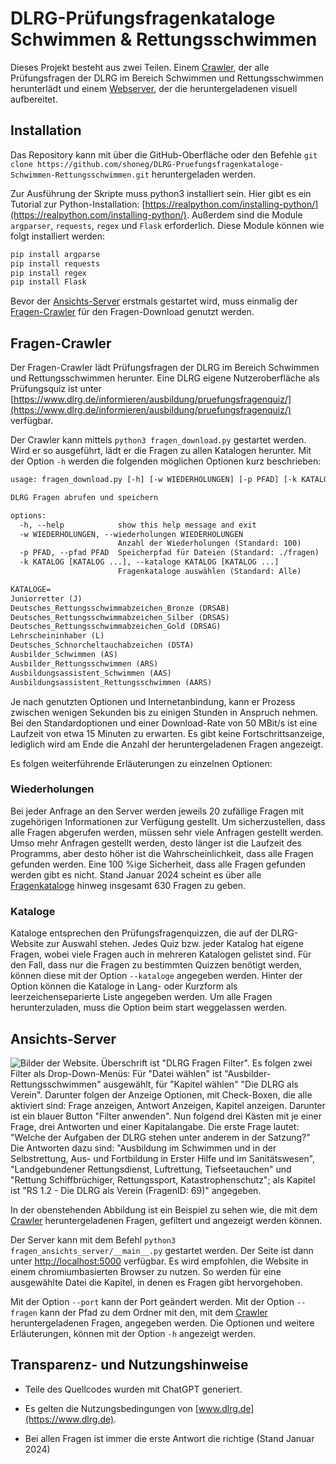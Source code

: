 # DLRG-Prüfungsfragenkataloge Schwimmen & Rettungsschwimmen

Dieses Projekt besteht aus zwei Teilen. Einem [Crawler](#fragen-crawler), der alle Prüfungsfragen der DLRG im Bereich Schwimmen und Rettungsschwimmen herunterlädt und einem [Webserver](#ansichts-server), der die heruntergeladenen visuell aufbereitet.

## Installation

Das Repository kann mit über die GitHub-Oberfläche oder den Befehle `git clone https://github.com/shoneg/DLRG-Pruefungsfragenkataloge-Schwimmen-Rettungsschwimmen.git` heruntergeladen werden.

Zur Ausführung der Skripte muss python3 installiert sein. Hier gibt es ein Tutorial zur Python-Installation: [https://realpython.com/installing-python/](https://realpython.com/installing-python/). Außerdem sind die Module `argparser`, `requests`, `regex` und `Flask` erforderlich. Diese Module können wie folgt installiert werden:

```bash
pip install argparse
pip install requests
pip install regex
pip install Flask
```

Bevor der [Ansichts-Server](#ansichts-server) erstmals gestartet wird, muss einmalig der [Fragen-Crawler](#fragen-crawler) für den Fragen-Download genutzt werden.

## Fragen-Crawler

Der Fragen-Crawler lädt Prüfungsfragen der DLRG im Bereich Schwimmen und Rettungsschwimmen herunter. Eine DLRG eigene Nutzeroberfläche als Prüfungsquiz ist unter [https://www.dlrg.de/informieren/ausbildung/pruefungsfragenquiz/](https://www.dlrg.de/informieren/ausbildung/pruefungsfragenquiz/) verfügbar.

Der Crawler kann mittels `python3 fragen_download.py` gestartet werden. Wird er so ausgeführt, lädt er die Fragen zu allen Katalogen herunter. Mit der Option `-h` werden die folgenden möglichen Optionen kurz beschrieben:

```txt
usage: fragen_download.py [-h] [-w WIEDERHOLUNGEN] [-p PFAD] [-k KATALOG [KATALOG ...]]

DLRG Fragen abrufen und speichern

options:
  -h, --help            show this help message and exit
  -w WIEDERHOLUNGEN, --wiederholungen WIEDERHOLUNGEN
                        Anzahl der Wiederholungen (Standard: 100)
  -p PFAD, --pfad PFAD  Speicherpfad für Dateien (Standard: ./fragen)
  -k KATALOG [KATALOG ...], --kataloge KATALOG [KATALOG ...]
                        Fragenkataloge auswählen (Standard: Alle)

KATALOGE=
Juniorretter (J)
Deutsches_Rettungsschwimmabzeichen_Bronze (DRSAB)
Deutsches_Rettungsschwimmabzeichen_Silber (DRSAS)
Deutsches_Rettungsschwimmabzeichen_Gold (DRSAG)
Lehrscheininhaber (L)
Deutsches_Schnorcheltauchabzeichen (DSTA)
Ausbilder_Schwimmen (AS)
Ausbilder_Rettungsschwimmen (ARS)
Ausbildungsassistent_Schwimmen (AAS)
Ausbildungsassistent_Rettungsschwimmen (AARS)
```

Je nach genutzten Optionen und Internetanbindung, kann er Prozess zwischen wenigen Sekunden bis zu einigen Stunden in Anspruch nehmen. Bei den Standardoptionen und einer Download-Rate von 50 MBit/s ist eine Laufzeit von etwa 15 Minuten zu erwarten. Es gibt keine Fortschrittsanzeige, lediglich wird am Ende die Anzahl der heruntergeladenen Fragen angezeigt.

Es folgen weiterführende Erläuterungen zu einzelnen Optionen:

### Wiederholungen

Bei jeder Anfrage an den Server werden jeweils 20 zufällige Fragen mit zugehörigen Informationen zur Verfügung gestellt. Um sicherzustellen, dass alle Fragen abgerufen werden, müssen sehr viele Anfragen gestellt werden. Umso mehr Anfragen gestellt werden, desto länger ist die Laufzeit des Programms, aber desto höher ist die Wahrscheinlichkeit, dass alle Fragen gefunden werden. Eine 100 %ige Sicherheit, dass alle Fragen gefunden werden gibt es nicht. Stand Januar 2024 scheint es über alle [Fragenkataloge](#kataloge) hinweg insgesamt 630 Fragen zu geben.

### Kataloge

Kataloge entsprechen den Prüfungsfragenquizzen, die auf der DLRG-Website zur Auswahl stehen. Jedes Quiz bzw. jeder Katalog hat eigene Fragen, wobei viele Fragen auch in mehreren Katalogen gelistet sind. Für den Fall, dass nur die Fragen zu bestimmten Quizzen benötigt werden, können diese mit der Option `--kataloge` angegeben werden. Hinter der Option können die Kataloge in Lang- oder Kurzform als leerzeichenseparierte Liste angegeben werden. Um alle Fragen herunterzuladen, muss die Option beim start weggelassen werden.

## Ansichts-Server

![Bilder der Website. Überschrift ist "DLRG Fragen Filter". Es folgen zwei Filter als Drop-Down-Menüs: Für "Datei wählen" ist "Ausbilder-Rettungsschwimmen" ausgewählt, für "Kapitel wählen" "Die DLRG als Verein". Darunter folgen der Anzeige Optionen, mit Check-Boxen, die alle aktiviert sind: Frage anzeigen, Antwort Anzeigen, Kapitel anzeigen. Darunter ist ein blauer Button "Filter anwenden". Nun folgend drei Kästen mit je einer Frage, drei Antworten und einer Kapitalangabe. Die erste Frage lautet: "Welche der Aufgaben der DLRG stehen unter anderem in der Satzung?" Die Antworten dazu sind: "Ausbildung im Schwimmen und in der Selbstrettung, Aus- und Fortbildung in Erster Hilfe und im Sanitätswesen", "Landgebundener Rettungsdienst, Luftrettung, Tiefseetauchen" und "Rettung Schiffbrüchiger, Rettungssport, Katastrophenschutz"; als Kapitel ist "RS 1.2 - Die DLRG als Verein (FragenID: 69)" angegeben.](./beispielbild.png)

In der obenstehenden Abbildung ist ein Beispiel zu sehen wie, die mit dem [Crawler](#fragen-crawler) heruntergeladenen Fragen, gefiltert und angezeigt werden können.

Der Server kann mit dem Befehl `python3 fragen_ansichts_server/__main__.py` gestartet werden. Der Seite ist dann unter [http://localhost:5000](http://localhost:5000) verfügbar. Es wird empfohlen, die Website in einem chromiumbasierten Browser zu nutzen. So werden für eine ausgewählte Datei die Kapitel, in denen es Fragen gibt hervorgehoben.

Mit der Option `--port` kann der Port geändert werden. Mit der Option `--fragen` kann der Pfad zu dem Ordner mit den, mit dem [Crawler](#fragen-crawler) heruntergeladenen Fragen, angegeben werden. Die Optionen und weitere Erläuterungen, können mit der Option `-h` angezeigt werden.

## Transparenz- und Nutzungshinweise

- Teile des Quellcodes wurden mit ChatGPT generiert.

- Es gelten die Nutzungsbedingungen von [www.dlrg.de](https://www.dlrg.de).

- Bei allen Fragen ist immer die erste Antwort die richtige (Stand Januar 2024)
